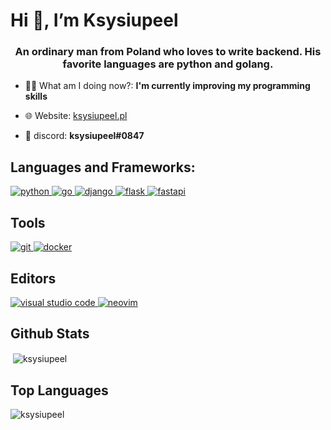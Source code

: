 <h1 align=“center”>Hi 👋, I’m Ksysiupeel</h1>
<h3 align="center">An ordinary man from Poland who loves to write backend. His favorite languages ​​are python and golang.</h3>

- 👨‍💻 What am I doing now?: **I'm currently improving my programming skills**

- 🌐 Website: [ksysiupeel.pl](https://ksysiupeel.pl/)

- 💬 discord: **ksysiupeel#0847**

## Languages and Frameworks:
<a href="https://www.python.org" target="_blank"> <img src="https://img.shields.io/badge/Python-3776AB?style=for-the-badge&logo=python&logoColor=white" alt="python"/> </a>
<a href="https://golang.org" target="_blank"> <img src="https://img.shields.io/badge/Go-00ADD8?style=for-the-badge&logo=go&logoColor=white" alt="go"/> </a>
<a href="https://www.djangoproject.com/" target="_blank"> <img src="https://img.shields.io/badge/Django-092E20?style=for-the-badge&logo=django&logoColor=white" alt="django"/> </a> 
<a href="https://flask.palletsprojects.com/" target="_blank"> <img src="https://img.shields.io/badge/Flask-000000?style=for-the-badge&logo=flask&logoColor=white" alt="flask"/> </a>
<a href="https://fastapi.tiangolo.com" target="_blank"> <img src="https://img.shields.io/badge/fastapi-109989?style=for-the-badge&logo=FASTAPI&logoColor=white" alt="fastapi"/> </a>

## Tools
<a href="https://git-scm.com/" target="_blank"> <img src="https://img.shields.io/badge/Git-F05032?style=for-the-badge&logo=git&logoColor=white" alt="git"/> </a>
<a href="https://www.docker.com/" target="_blank"> <img src="https://img.shields.io/badge/Docker-2CA5E0?style=for-the-badge&logo=docker&logoColor=white" alt="docker"/> </a>

## Editors
<a href="https://code.visualstudio.com/" target="_blank"> <img src="https://img.shields.io/badge/Visual_Studio_Code-0078D4?style=for-the-badge&logo=visual%20studio%20code&logoColor=white" alt="visual studio code"/> </a>
<a href="https://neovim.io/" target="_blank"> <img src="https://img.shields.io/badge/NeoVim-%2357A143.svg?&style=for-the-badge&logo=neovim&logoColor=white" alt="neovim"/> </a>

## Github Stats
<p>&nbsp;<img align="center" src="https://github-readme-stats.vercel.app/api?username=ksysiupeel&show_icons=true&locale=en" alt="ksysiupeel" /></p>

## Top Languages
<p><img align="left" src="https://github-readme-stats.vercel.app/api/top-langs?username=ksysiupeel&show_icons=true&locale=en&layout=compact" alt="ksysiupeel" /></p>
